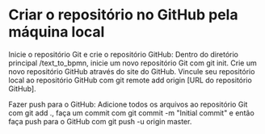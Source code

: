 # Criar o repositório no GitHub pela máquina local
Inicie o repositório Git e crie o repositório GitHub: 
Dentro do diretório principal /text_to_bpmn, inicie um novo repositório Git com git init. 
Crie um novo repositório GitHub através do site do GitHub. 
Vincule seu repositório local ao repositório GitHub com git remote add origin [URL do repositório GitHub].

Fazer push para o GitHub: 
Adicione todos os arquivos ao repositório Git com git add ., faça um commit com git commit -m "Initial commit" e então faça push para o GitHub com git push -u origin master.